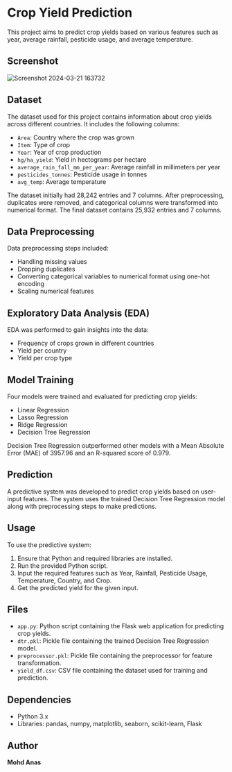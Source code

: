 # Crop Yield Prediction

This project aims to predict crop yields based on various features such as year, average rainfall, pesticide usage, and average temperature.

## Screenshot
![Screenshot 2024-03-21 163732](https://github.com/mohdanas700/Crop-Yield-Prediction/assets/144828891/0e8242eb-21db-400c-9330-23bd829673ce)


## Dataset

The dataset used for this project contains information about crop yields across different countries. It includes the following columns:

- `Area`: Country where the crop was grown
- `Item`: Type of crop
- `Year`: Year of crop production
- `hg/ha_yield`: Yield in hectograms per hectare
- `average_rain_fall_mm_per_year`: Average rainfall in millimeters per year
- `pesticides_tonnes`: Pesticide usage in tonnes
- `avg_temp`: Average temperature

The dataset initially had 28,242 entries and 7 columns. After preprocessing, duplicates were removed, and categorical columns were transformed into numerical format. The final dataset contains 25,932 entries and 7 columns.

## Data Preprocessing

Data preprocessing steps included:
- Handling missing values
- Dropping duplicates
- Converting categorical variables to numerical format using one-hot encoding
- Scaling numerical features

## Exploratory Data Analysis (EDA)

EDA was performed to gain insights into the data:
- Frequency of crops grown in different countries
- Yield per country
- Yield per crop type

## Model Training

Four models were trained and evaluated for predicting crop yields:
- Linear Regression
- Lasso Regression
- Ridge Regression
- Decision Tree Regression

Decision Tree Regression outperformed other models with a Mean Absolute Error (MAE) of 3957.96 and an R-squared score of 0.979.

## Prediction

A predictive system was developed to predict crop yields based on user-input features. The system uses the trained Decision Tree Regression model along with preprocessing steps to make predictions.

## Usage

To use the predictive system:
1. Ensure that Python and required libraries are installed.
2. Run the provided Python script.
3. Input the required features such as Year, Rainfall, Pesticide Usage, Temperature, Country, and Crop.
4. Get the predicted yield for the given input.

## Files

- `app.py`: Python script containing the Flask web application for predicting crop yields.
- `dtr.pkl`: Pickle file containing the trained Decision Tree Regression model.
- `preprocessor.pkl`: Pickle file containing the preprocessor for feature transformation.
- `yield_df.csv`: CSV file containing the dataset used for training and prediction.

## Dependencies

- Python 3.x
- Libraries: pandas, numpy, matplotlib, seaborn, scikit-learn, Flask

## Author
**Mohd Anas**
